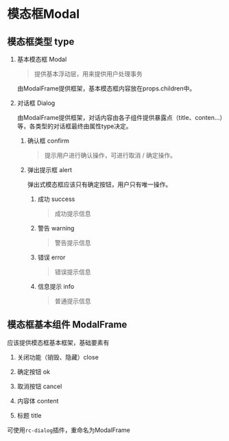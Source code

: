 # 模态框Modal

## 模态框类型 type

1. 基本模态框 Modal

   > 提供基本浮动层，用来提供用户处理事务

   由ModalFrame提供框架，基本模态框内容放在props.children中。

2. 对话框 Dialog

   由ModalFrame提供框架，对话内容由各子组件提供暴露点（title、conten...）等，各类型的对话框最终由属性type决定。

   1. 确认框 confirm

      > 提示用户进行确认操作，可进行取消 / 确定操作。

   2. 弹出提示框 alert

      弹出式模态框应该只有确定按钮，用户只有唯一操作。

      1. 成功 success

         > 成功提示信息

      2. 警告 warning

         > 警告提示信息

      3. 错误 error

         > 错误提示信息

      4. 信息提示 info

         > 普通提示信息


## 模态框基本组件 ModalFrame

应该提供模态框基本框架，基础要素有

1. 关闭功能（销毁、隐藏）close

2. 确定按钮 ok

3. 取消按钮 cancel

4. 内容体 content

5. 标题 title

可使用`rc-dialog`插件，重命名为ModalFrame